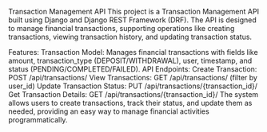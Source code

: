 Transaction Management API
This project is a Transaction Management API built using Django and Django REST Framework (DRF). The API is designed to manage financial transactions, supporting operations like creating transactions, viewing transaction history, and updating transaction status.

Features:
Transaction Model: Manages financial transactions with fields like amount, transaction_type (DEPOSIT/WITHDRAWAL), user, timestamp, and status (PENDING/COMPLETED/FAILED).
API Endpoints:
Create Transaction: POST /api/transactions/
View Transactions: GET /api/transactions/ (filter by user_id)
Update Transaction Status: PUT /api/transactions/{transaction_id}/
Get Transaction Details: GET /api/transactions/{transaction_id}/
The system allows users to create transactions, track their status, and update them as needed, providing an easy way to manage financial activities programmatically.

